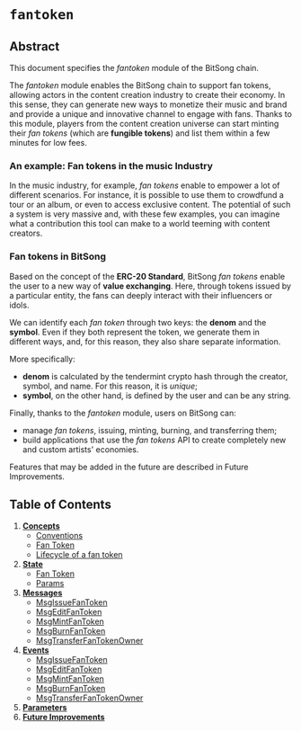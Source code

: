 # `fantoken`

## Abstract

This document specifies the _fantoken_ module of the BitSong chain.

The _fantoken_ module enables the BitSong chain to support fan tokens, allowing actors in the content creation industry to create their economy. In this sense, they can generate new ways to monetize their music and brand and provide a unique and innovative channel to engage with fans. Thanks to this module, players from the content creation universe can start minting their _fan tokens_ (which are **fungible tokens**) and list them within a few minutes for low fees.

### An example: Fan tokens in the music Industry

In the music industry, for example, _fan tokens_ enable to empower a lot of different scenarios. For instance, it is possible to use them to crowdfund a tour or an album, or even to access exclusive content. The potential of such a system is very massive and, with these few examples, you can imagine what a contribution this tool can make to a world teeming with content creators.

### Fan tokens in BitSong

Based on the concept of the **ERC-20 Standard**, BitSong _fan tokens_ enable the user to a new way of **value exchanging**. Here, through tokens issued by a particular entity, the fans can deeply interact with their influencers or idols.

We can identify each _fan token_ through two keys: the **denom** and the **symbol**.
Even if they both represent the token, we generate them in different ways, and, for this reason, they also share separate information.

More specifically:

- **denom** is calculated by the tendermint crypto hash through the creator, symbol, and name. For this reason, it is _unique_;
- **symbol**, on the other hand, is defined by the user and can be any string.

Finally, thanks to the _fantoken_ module, users on BitSong can:

- manage _fan tokens_, issuing, minting, burning, and transferring them;
- build applications that use the _fan tokens_ API to create completely new and custom artists' economies.

Features that may be added in the future are described in Future Improvements.

## Table of Contents

1. **[Concepts](01_concepts.md)**
   - [Conventions](01_concepts.md#Conventions)
   - [Fan Token](01_concepts.md#Fan-token)
   - [Lifecycle of a fan token](01_concepts.md#Lifecycle-of-a-fan-token)
2. **[State](02_state.md)**
   - [Fan Token](02_state.md#FanToken)
   - [Params](02_state.md#Params)
     <!--
     State Transitions
     -->
     <!--
     Keeper
     -->
3. **[Messages](03_messages.md)**
   - [MsgIssueFanToken](03_messages.md#MsgIssueFanToken)
   - [MsgEditFanToken](03_messages.md#MsgEditFanToken)
   - [MsgMintFanToken](03_messages.md#MsgMintFanToken)
   - [MsgBurnFanToken](03_messages.md#MsgBurnFanToken)
   - [MsgTransferFanTokenOwner](03_messages.md#MsgTransferFanTokenOwner)
     <!--
     Begin-Block
     -->
     <!--
     End-Block
     -->
4. **[Events](04_events.md)**
   - [MsgIssueFanToken](04_events.md#MsgIssueFanToken)
   - [MsgEditFanToken](04_events.md#MsgEditFanToken)
   - [MsgMintFanToken](04_events.md#MsgMintFanToken)
   - [MsgBurnFanToken](04_events.md#MsgBurnFanToken)
   - [MsgTransferFanTokenOwner](04_events.md#MsgTransferFanTokenOwner)
5. **[Parameters](05_parameters.md)**
   <!--
   Test Cases
   -->
   <!--
   Benchmarks
   -->
6. **[Future Improvements](06_future_improvements.md)**
